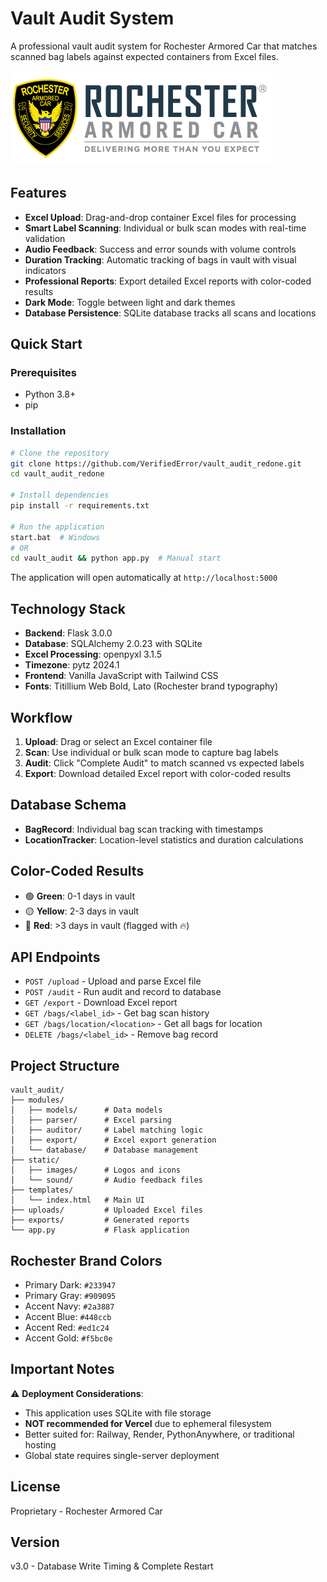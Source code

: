 # Vault Audit System

A professional vault audit system for Rochester Armored Car that matches scanned bag labels against expected containers from Excel files.

![Rochester Armored Car](vault_audit/static/images/logo.png)

## Features

- **Excel Upload**: Drag-and-drop container Excel files for processing
- **Smart Label Scanning**: Individual or bulk scan modes with real-time validation
- **Audio Feedback**: Success and error sounds with volume controls
- **Duration Tracking**: Automatic tracking of bags in vault with visual indicators
- **Professional Reports**: Export detailed Excel reports with color-coded results
- **Dark Mode**: Toggle between light and dark themes
- **Database Persistence**: SQLite database tracks all scans and locations

## Quick Start

### Prerequisites

- Python 3.8+
- pip

### Installation

```bash
# Clone the repository
git clone https://github.com/VerifiedError/vault_audit_redone.git
cd vault_audit_redone

# Install dependencies
pip install -r requirements.txt

# Run the application
start.bat  # Windows
# OR
cd vault_audit && python app.py  # Manual start
```

The application will open automatically at `http://localhost:5000`

## Technology Stack

- **Backend**: Flask 3.0.0
- **Database**: SQLAlchemy 2.0.23 with SQLite
- **Excel Processing**: openpyxl 3.1.5
- **Timezone**: pytz 2024.1
- **Frontend**: Vanilla JavaScript with Tailwind CSS
- **Fonts**: Titillium Web Bold, Lato (Rochester brand typography)

## Workflow

1. **Upload**: Drag or select an Excel container file
2. **Scan**: Use individual or bulk scan mode to capture bag labels
3. **Audit**: Click "Complete Audit" to match scanned vs expected labels
4. **Export**: Download detailed Excel report with color-coded results

## Database Schema

- **BagRecord**: Individual bag scan tracking with timestamps
- **LocationTracker**: Location-level statistics and duration calculations

## Color-Coded Results

- 🟢 **Green**: 0-1 days in vault
- 🟡 **Yellow**: 2-3 days in vault
- 🔴 **Red**: >3 days in vault (flagged with 🔥)

## API Endpoints

- `POST /upload` - Upload and parse Excel file
- `POST /audit` - Run audit and record to database
- `GET /export` - Download Excel report
- `GET /bags/<label_id>` - Get bag scan history
- `GET /bags/location/<location>` - Get all bags for location
- `DELETE /bags/<label_id>` - Remove bag record

## Project Structure

```
vault_audit/
├── modules/
│   ├── models/      # Data models
│   ├── parser/      # Excel parsing
│   ├── auditor/     # Label matching logic
│   ├── export/      # Excel export generation
│   └── database/    # Database management
├── static/
│   ├── images/      # Logos and icons
│   └── sound/       # Audio feedback files
├── templates/
│   └── index.html   # Main UI
├── uploads/         # Uploaded Excel files
├── exports/         # Generated reports
└── app.py           # Flask application
```

## Rochester Brand Colors

- Primary Dark: `#233947`
- Primary Gray: `#909095`
- Accent Navy: `#2a3887`
- Accent Blue: `#448ccb`
- Accent Red: `#ed1c24`
- Accent Gold: `#f5bc0e`

## Important Notes

⚠️ **Deployment Considerations**:
- This application uses SQLite with file storage
- **NOT recommended for Vercel** due to ephemeral filesystem
- Better suited for: Railway, Render, PythonAnywhere, or traditional hosting
- Global state requires single-server deployment

## License

Proprietary - Rochester Armored Car

## Version

v3.0 - Database Write Timing & Complete Restart
